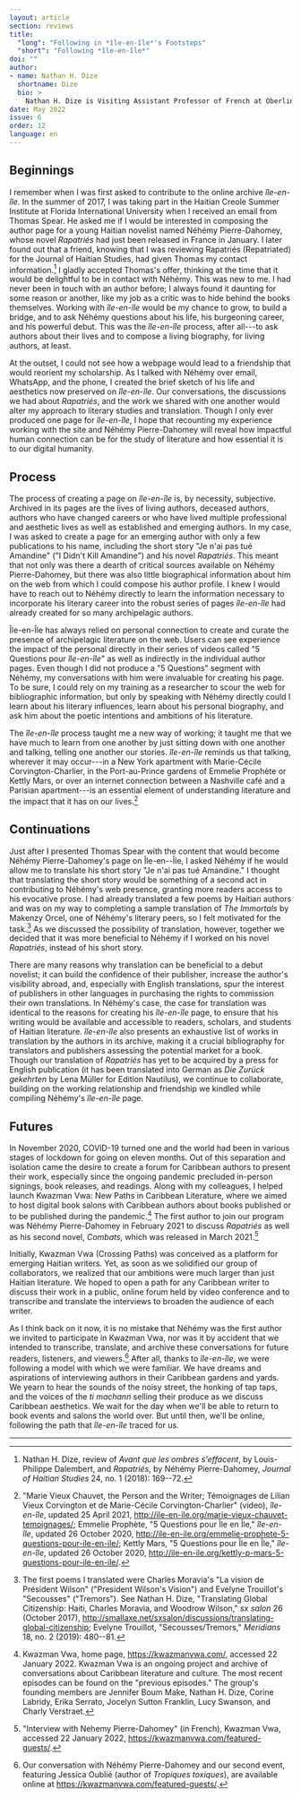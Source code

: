```yaml
---
layout: article
section: reviews
title: 
  "long": "Following in *île-en-île*'s Footsteps"
  "short": "Following *île-en-île*"
doi: ""
author: 
- name: Nathan H. Dize
  shortname: Dize
  bio: >
    Nathan H. Dize is Visiting Assistant Professor of French at Oberlin College. His work is situated at the crossroads of literary and intellectual history, cultural studies, translation studies, and the digital humanities. Nathan is particularly interested in how literature enables Haitians to practice intimate and collective rites of mourning across generations and beyond national borders. He is the translator of three Haitian novels: *The Immortals by Makenzy Orcel* (SUNY Press, 2020), *I Am Alive* by Kettly Mars (UVA Press, 2022), and *Antoine des Gommiers* by Lyonel Trouillot (Schaffner Press, 2023). Nathan has written for publications such as *archipelagos, Caribbean Quarterly, Francosphères, the Journal of Haitian Studies, sx salon,* and *Transition*; he also serves on the editorial board of the online magazine, ReadinginTranslation.com.
date: May 2022
issue: 6
order: 12
language: en
---
```


Beginnings
----------

I remember when I was first asked to contribute to the online archive *île-en-île*. In the summer of 2017, I was taking part in the Haitian Creole Summer Institute at Florida International University when I received an email from Thomas Spear. He asked me if I would be interested in composing the author page for a young Haitian novelist named Néhémy Pierre-Dahomey, whose novel *Rapatriés* had just been released in France in January. I later found out that a friend, knowing that I was reviewing Rapatriés (Repatriated) for the Journal of Haitian Studies, had given Thomas my contact information.[^1] I gladly accepted Thomas's offer, thinking at the time that it would be delightful to be in contact with Néhémy. This was new to me. I had never been in touch with an author before; I always found it daunting for some reason or another, like my job as a critic was to hide behind the books themselves. Working with *île-en-île* would be my chance to grow, to build a bridge, and to ask Néhémy questions about his life, his burgeoning career, and his powerful debut. This was the *île-en-île* process, after all---to ask authors about their lives and to compose a living biography, for living authors, at least.

At the outset, I could not see how a webpage would lead to a friendship that would reorient my scholarship. As I talked with Néhémy over email, WhatsApp, and the phone, I created the brief sketch of his life and aesthetics now preserved on *île-en-île*. Our conversations, the discussions we had about *Rapatriés*, and the work we shared with one another would alter my approach to literary studies and translation. Though I only ever produced one page for *île-en-île*, I hope that recounting my experience working with the site and Néhémy Pierre-Dahomey will reveal how impactful human connection can be for the study of literature and how essential it is to our digital humanity.

Process
-------

The process of creating a page on *île-en-île* is, by necessity, subjective. Archived in its pages are the lives of living authors, deceased authors, authors who have changed careers or who have lived multiple professional and aesthetic lives as well as established and emerging authors. In my case, I was asked to create a page for an emerging author with only a few publications to his name, including the short story "Je n'ai pas tué Amandine" ("I Didn't Kill Amandine") and his novel *Rapatriés*. This meant that not only was there a dearth of critical sources available on Néhémy Pierre-Dahomey, but there was also little biographical information about him on the web from which I could compose his author profile. I knew I would have to reach out to Néhémy directly to learn the information necessary to incorporate his literary career into the robust series of pages *île-en-île* had already created for so many archipelagic authors.

Île-en-Île has always relied on personal connection to create and curate the presence of archipelagic literature on the web. Users can see experience the impact of the personal directly in their series of videos called "5 Questions pour *île-en-île*" as well as indirectly in the individual author pages. Even though I did not produce a "5 Questions" segment with Néhémy, my conversations with him were invaluable for creating his page. To be sure, I could rely on my training as a researcher to scour the web for bibliographic information, but only by speaking with Néhémy directly could I learn about his literary influences, learn about his personal biography, and ask him about the poetic intentions and ambitions of his literature.

The *île-en-île* process taught me a new way of working; it taught me that we have much to learn from one another by just sitting down with one another and talking, telling one another our stories. *île-en-île* reminds us that talking, wherever it may occur---in a New York apartment with Marie-Cécile Corvington-Charlier, in the Port-au-Prince gardens of Emmelie Prophète or Kettly Mars, or over an internet connection between a Nashville café and a Parisian apartment---is an essential element of understanding literature and the impact that it has on our lives.[^2]

Continuations
-------------

Just after I presented Thomas Spear with the content that would become Néhémy Pierre-Dahomey's page on Île-en--Île, I asked Néhémy if he would allow me to translate his short story "Je n'ai pas tué Amandine." I thought that translating the short story would be something of a second act in contributing to Néhémy's web presence, granting more readers access to his evocative prose. I had already translated a few poems by Haitian authors and was on my way to completing a sample translation of *The Immortals* by Makenzy Orcel, one of Néhémy's literary peers, so I felt motivated for the task.[^3] As we discussed the possibility of translation, however, together we decided that it was more beneficial to Néhémy if I worked on his novel *Rapatriés*, instead of his short story.

There are many reasons why translation can be beneficial to a debut novelist; it can build the confidence of their publisher, increase the author's visibility abroad, and, especially with English translations, spur the interest of publishers in other languages in purchasing the rights to commission their own translations. In Néhémy's case, the case for translation was identical to the reasons for creating his *île-en-île* page, to ensure that his writing would be available and accessible to readers, scholars, and students of Haitian literature. *île-en-île* also presents an exhaustive list of works in translation by the authors in its archive, making it a crucial bibliography for translators and publishers assessing the potential market for a book. Though our translation of *Rapatriés* has yet to be acquired by a press for English publication (it has been translated into German as *Die Zurück gekehrten* by Lena Müller for Edition Nautilus), we continue to collaborate, building on the working relationship and friendship we kindled while compiling Néhémy's *île-en-île* page.

Futures
-------

In November 2020, COVID-19 turned one and the world had been in various stages of lockdown for going on eleven months. Out of this separation and isolation came the desire to create a forum for Caribbean authors to present their work, especially since the ongoing pandemic precluded in-person signings, book releases, and readings. Along with my colleagues, I helped launch Kwazman Vwa: New Paths in Caribbean Literature, where we aimed to host digital book salons with Caribbean authors about books published or to be published during the pandemic.[^4] The first author to join our program was Néhémy Pierre-Dahomey in February 2021 to discuss *Rapatriés* as well as his second novel, *Combats*, which was released in March 2021.[^5]

Initially, Kwazman Vwa (Crossing Paths) was conceived as a platform for emerging Haitian writers. Yet, as soon as we solidified our group of collaborators, we realized that our ambitions were much larger than just Haitian literature. We hoped to open a path for any Caribbean writer to discuss their work in a public, online forum held by video conference and to transcribe and translate the interviews to broaden the audience of each writer.

As I think back on it now, it is no mistake that Néhémy was the first author we invited to participate in Kwazman Vwa, nor was it by accident that we intended to transcribe, translate, and archive these conversations for future readers, listeners, and viewers.[^6] After all, thanks to *île-en-île*, we were following a model with which we were familiar. We have dreams and aspirations of interviewing authors in their Caribbean gardens and yards. We yearn to hear the sounds of the noisy street, the honking of tap taps, and the voices of the *ti machann* selling their produce as we discuss Caribbean aesthetics. We wait for the day when we'll be able to return to book events and salons the world over. But until then, we'll be online, following the path that *île-en-île* traced for us.

---

[^1]: Nathan H. Dize, review of *Avant que les ombres s'effacent*, by Louis-Philippe Dalembert, and *Rapatriés*, by Néhémy Pierre-Dahomey, *Journal of Haitian Studies* 24, no. 1 (2018): 169--72.

[^2]: "Marie Vieux Chauvet, the Person and the Writer; Témoignages de Lilian Vieux Corvington et de Marie-Cécile Corvington-Charlier" (video), *île-en-île*, updated 25 April 2021, <http://ile-en-ile.org/marie-vieux-chauvet-temoignages/>; Emmelie Prophète, "5 Questions pour Île en Île," *île-en-île*, updated 26 October 2020, <http://ile-en-ile.org/emmelie-prophete-5-questions-pour-ile-en-ile/>; Kettly Mars, "5 Questions pour Île en Île," *île-en-île*, updated 26 October 2020, http://ile-en-ile.org/kettly-p-mars-5-questions-pour-ile-en-ile/.

[^3]: The first poems I translated were Charles Moravia's "La vision de Président Wilson" ("President Wilson's Vision") and Evelyne Trouillot's "Secousses" ("Tremors"). See Nathan H. Dize, "Translating Global Citizenship: Haiti, Charles Moravia, and Woodrow Wilson," *sx salon* 26 (October 2017), http://smallaxe.net/sxsalon/discussions/translating-global-citizenship; Evelyne Trouillot, "Secousses/Tremors," *Meridians* 18, no. 2 (2019): 480--81.

[^4]: Kwazman Vwa, home page, https://kwazmanvwa.com/, accessed 22 January 2022. Kwazman Vwa is an ongoing project and archive of conversations about Caribbean literature and culture. The most recent episodes can be found on the "previous episodes." The group's founding members are Jennifer Boum Make, Nathan H. Dize, Corine Labridy, Erika Serrato, Jocelyn Sutton Franklin, Lucy Swanson, and Charly Verstraet.

[^5]: "Interview with Nehemy Pierre-Dahomey" (in French), Kwazman Vwa, accessed 22 January 2022, https://kwazmanvwa.com/featured-guests/.

[^6]: Our conversation with Néhémy Pierre-Dahomey and our second event, featuring Jessica Oublié (author of *Tropiques toxiques*), are available online at https://kwazmanvwa.com/featured-guests/.
